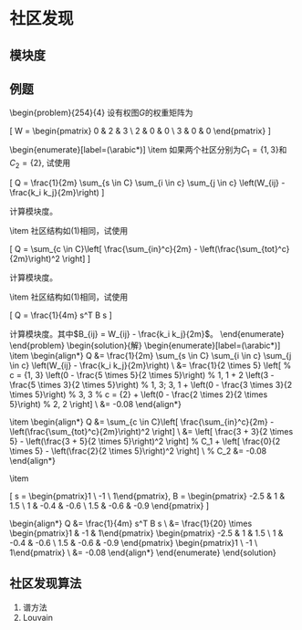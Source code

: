 # 社区发现

## 模块度

## 例题

\begin{problem}{254}{4}
设有权图$G$的权重矩阵为

\[
    W = \begin{pmatrix}
        0 & 2 & 3 \\
        2 & 0 & 0 \\
        3 & 0 & 0
    \end{pmatrix}
\]

\begin{enumerate}[label=(\arabic*)]
\item 如果两个社区分别为$C_1 = \{1, 3\}$和$C_2 = \{2\}$, 试使用

\[ 
    Q = \frac{1}{2m} \sum_{s \in C} \sum_{i \in c} \sum_{j \in c}
        \left(W_{ij} - \frac{k_i k_j}{2m}\right)
\]

计算模块度。

\item 社区结构如(1)相同，试使用

\[
    Q = \sum_{c \in C}\left[
        \frac{\sum_{in}^c}{2m}
        - \left(\frac{\sum_{tot}^c}{2m}\right)^2
    \right]
\]

计算模块度。

\item 社区结构如(1)相同，试使用

\[
    Q = \frac{1}{4m} s^T B s
\]

计算模块度。其中$B_{ij} = W_{ij} - \frac{k_i k_j}{2m}$。
\end{enumerate}
\end{problem}
\begin{solution}{解}
\begin{enumerate}[label=(\arabic*)]
\item
\begin{align*}
Q &= \frac{1}{2m} \sum_{s \in C} \sum_{i \in c} \sum_{j \in c}
     \left(W_{ij} - \frac{k_i k_j}{2m}\right) \\
  &= \frac{1}{2 \times 5} \left[
        % c = {1, 3}
        \left(0 - \frac{5 \times 5}{2 \times 5}\right) % 1, 1
        + 2 \left(3 - \frac{5 \times 3}{2 \times 5}\right) % 1, 3; 3, 1
        + \left(0 - \frac{3 \times 3}{2 \times 5}\right) % 3, 3
        % c = {2}
        + \left(0 - \frac{2 \times 2}{2 \times 5}\right) % 2, 2
     \right] \\
  &= -0.08
\end{align*}

\item
\begin{align*}
Q &= \sum_{c \in C}\left[
        \frac{\sum_{in}^c}{2m}
        - \left(\frac{\sum_{tot}^c}{2m}\right)^2
     \right] \\
  &= \left[
        \frac{3 + 3}{2 \times 5} - \left(\frac{3 + 5}{2 \times 5}\right)^2
     \right] % C_1
     + \left[
        \frac{0}{2 \times 5} - \left(\frac{2}{2 \times 5}\right)^2
     \right] \\ % C_2
  &= -0.08
\end{align*}

\item

\[
    s = \begin{pmatrix}1 \\ -1 \\ 1\end{pmatrix},
    B = \begin{pmatrix}
        -2.5 & 1 & 1.5 \\
        1 & -0.4 & -0.6 \\
        1.5 & -0.6 & -0.9
    \end{pmatrix}
\]

\begin{align*}
Q &= \frac{1}{4m} s^T B s \\
  &= \frac{1}{20} \times \begin{pmatrix}1 & -1 & 1\end{pmatrix}
     \begin{pmatrix}
         -2.5 & 1 & 1.5 \\
         1 & -0.4 & -0.6 \\
         1.5 & -0.6 & -0.9
     \end{pmatrix}
     \begin{pmatrix}1 \\ -1 \\ 1\end{pmatrix} \\
  &= -0.08
\end{align*}
\end{enumerate}
\end{solution}

## 社区发现算法

1. 谱方法
1. Louvain